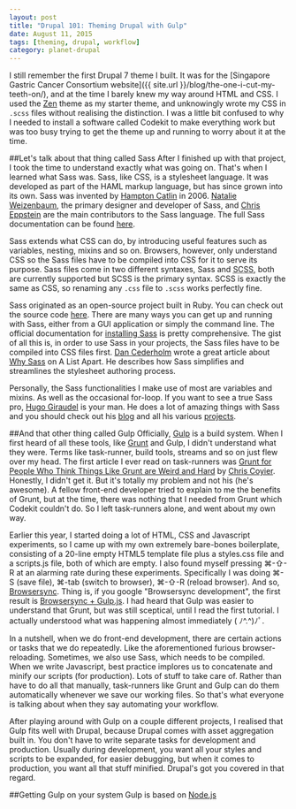 ```yaml
---
layout: post
title: "Drupal 101: Theming Drupal with Gulp"
date: August 11, 2015
tags: [theming, drupal, workflow]
category: planet-drupal
---
```

I still remember the first Drupal 7 theme I built. It was for the [Singapore Gastric Cancer Consortium website]({{ site.url }}/blog/the-one-i-cut-my-teeth-on/), and at the time I barely knew my way around HTML and CSS. I used the [Zen](https://www.drupal.org/project/zen) theme as my starter theme, and unknowingly wrote my CSS in `.scss` files without realising the distinction. I was a little bit confused to why I needed to install a software called Codekit to make everything work but was too busy trying to get the theme up and running to worry about it at the time.

##Let's talk about that thing called Sass
After I finished up with that project, I took the time to understand exactly what was going on. That's when I learned what Sass was. Sass, like CSS, is a stylesheet language. It was developed as part of the HAML markup language, but has since grown into its own. Sass was invented by [Hampton Catlin](http://www.hamptoncatlin.com/) in 2006. [Natalie Weizenbaum](https://twitter.com/nex3/), the primary designer and developer of Sass, and [Chris Eppstein](http://chriseppstein.github.io/) are the main contributors to the Sass language. The full Sass documentation can be found [here](http://sass-lang.com/documentation/file.SASS_REFERENCE.html).

Sass extends what CSS can do, by introducing useful features such as variables, nesting, mixins and so on. Browsers, however, only understand CSS so the Sass files have to be compiled into CSS for it to serve its purpose. Sass files come in two different syntaxes, Sass and <abbr title="Sassy CSS">SCSS</abbr>, both are currently supported but SCSS is the primary syntax. SCSS is exactly the same as CSS, so renaming any `.css` file to `.scss` works perfectly fine.

Sass originated as an open-source project built in Ruby. You can check out the source code [here](https://github.com/sass/sass). There are many ways you can get up and running with Sass, either from a GUI application or simply the command line. The official documentation for [installing Sass](http://sass-lang.com/install) is pretty comprehensive. The gist of all this is, in order to use Sass in your projects, the Sass files have to be compiled into CSS files first. [Dan Cederholm](http://simplebits.com/) wrote a great article about [Why Sass](http://alistapart.com/article/why-sass) on A List Apart. He describes how Sass simplifies and streamlines the stylesheet authoring process. 

Personally, the Sass functionalities I make use of most are variables and mixins. As well as the occasional for-loop. If you want to see a true Sass pro, [Hugo Giraudel](http://hugogiraudel.com/) is your man. He does a lot of amazing things with Sass and you should check out his [blog](http://hugogiraudel.com/blog/) and all his various [projects](http://hugogiraudel.com/projects/).

##And that other thing called Gulp
Officially, [Gulp](http://gulpjs.com/) is a build system. When I first heard of all these tools, like [Grunt](http://gruntjs.com/) and Gulp, I didn't understand what they were. Terms like task-runner, build tools, streams and so on just flew over my head. The first article I ever read on task-runners was [Grunt for People Who Think Things Like Grunt are Weird and Hard](https://24ways.org/2013/grunt-is-not-weird-and-hard/) by [Chris Coyier](http://chriscoyier.net/). Honestly, I didn't get it. But it's totally my problem and not his (he's awesome). A fellow front-end developer tried to explain to me the benefits of Grunt, but at the time, there was nothing that I needed from Grunt which Codekit couldn't do. So I left task-runners alone, and went about my own way.

Earlier this year, I started doing a lot of HTML, CSS and Javascript experiments, so I came up with my own extremely bare-bones boilerplate, consisting of a 20-line empty HTML5 template file plus a styles.css file and a scripts.js file, both of which are empty. I also found myself pressing ⌘-⇧-R at an alarming rate during these experiments. Specifically I was doing ⌘-S (save file), ⌘-tab (switch to browser), ⌘-⇧-R (reload browser). And so, [Browsersync](http://www.browsersync.io/). Thing is, if you google "Browsersync development", the first result is [Browsersync + Gulp.js](http://www.browsersync.io/docs/gulp/). I had heard that Gulp was easier to understand that Grunt, but was still sceptical, until I read the first tutorial. I actually understood what was happening almost immediately ( ﾉ^.^)ﾉﾟ.

In a nutshell, when we do front-end development, there are certain actions or tasks that we do repeatedly. Like the aforementioned furious browser-reloading. Sometimes, we also use Sass, which needs to be compiled. When we write Javascript, best practice implores us to concatenate and minify our scripts (for production). Lots of stuff to take care of. Rather than have to do all that manually, task-runners like Grunt and Gulp can do them automatically whenever we save our working files. So that's what everyone is talking about when they say automating your workflow.

After playing around with Gulp on a couple different projects, I realised that Gulp fits well with Drupal, because Drupal comes with asset aggregation built in. You don't have to write separate tasks for development and production. Usually during development, you want all your styles and scripts to be expanded, for easier debugging, but when it comes to production, you want all that stuff minified. Drupal's got you covered in that regard.

##Getting Gulp on your system
Gulp is based on [Node.js](https://nodejs.org/)
